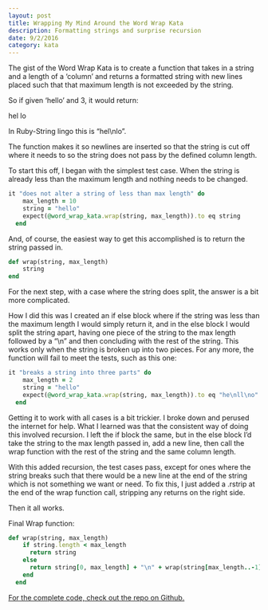 ```yaml
---
layout: post
title: Wrapping My Mind Around the Word Wrap Kata
description: Formatting strings and surprise recursion
date: 9/2/2016
category: kata
---
```


The gist of the Word Wrap Kata is to create a function that takes in a string and a length of a ‘column’ and returns a formatted string with new lines placed such that that maximum length is not exceeded by the string.

So if given ‘hello’ and 3, it would return:

hel
lo

In Ruby-String lingo this is “hel\nlo”.

The function makes it so newlines are inserted so that the string is cut off where it needs to so the string does not pass by the defined column length.

To start this off, I began with the simplest test case. When the string is already less than the maximum length and nothing needs to be changed.

```ruby
it "does not alter a string of less than max length" do
    max_length = 10
    string = "hello"
    expect(@word_wrap_kata.wrap(string, max_length)).to eq string
  end
```

And, of course, the easiest way to get this accomplished is to return the string passed in.

```ruby
def wrap(string, max_length)
    string
end
```

For the next step, with a case where the string does split, the answer is a bit more complicated.

How I did this was I created an if else block where if the string was less than the maximum length I would simply return it, and in the else block I would split the string apart, having one piece of the string to the max length followed by a “\n” and then concluding with the rest of the string. This works only when the string is broken up into two pieces. For any more, the function will fail to meet the tests, such as this one:

```ruby
it "breaks a string into three parts" do
    max_length = 2
    string = "hello"
    expect(@word_wrap_kata.wrap(string, max_length)).to eq "he\nll\no"
  end
```

Getting it to work with all cases is a bit trickier. I broke down and perused the internet for help. What I learned was that the consistent way of doing this involved recursion. I left the if block the same, but in the else block I’d take the string to the max length passed in, add a new line, then call the wrap function with the rest of the string and the same column length.

With this added recursion, the test cases pass, except for ones where the string breaks such that there would be a new line at the end of the string which is not something we want or need. To fix this, I just added a .rstrip at the end of the wrap function call, stripping any returns on the right side.

Then it all works.

Final Wrap function:

```ruby
def wrap(string, max_length)
    if string.length < max_length
      return string
    else
      return string[0, max_length] + "\n" + wrap(string[max_length..-1], max_length).rstrip
    end
  end
```

[For the complete code, check out the repo on Github.](https://github.com/ssunday/WordWrapKata)
